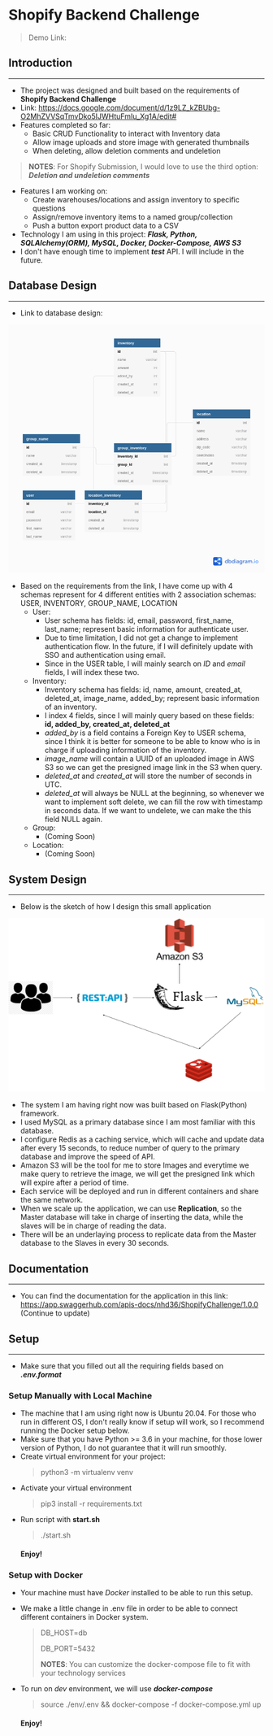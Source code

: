 # Shopify Backend Challenge

> Demo Link: 

## Introduction
- --
- The project was designed and built based on the requirements of **Shopify Backend Challenge**
- Link: https://docs.google.com/document/d/1z9LZ_kZBUbg-O2MhZVVSqTmvDko5IJWHtuFmIu_Xg1A/edit#
- Features completed so far:
  - Basic CRUD Functionality to interact with Inventory data
  - Allow image uploads and store image with generated thumbnails
  - When deleting, allow deletion comments and undeletion

> **NOTES**: For Shopify Submission, I would love to use the third option: ***Deletion and undeletion comments***

- Features I am working on:
  - Create warehouses/locations and assign inventory to specific questions
  - Assign/remove inventory items to a named group/collection
  - Push a button export product data to a CSV
- Technology I am using in this project: ***Flask, Python, SQLAlchemy(ORM), MySQL, Docker, Docker-Compose, AWS S3***
- I don't have enough time to implement ***test*** API. I will include in the future.
## Database Design
- --
- Link to database design:

<img src="./images/image2.png" alt="design">

- Based on the requirements from the link, I have come up with 4 schemas represent for 4 different entities with 2 association schemas: USER, INVENTORY, GROUP_NAME, LOCATION
  - User:
    - User schema has fields: id, email, password, first_name, last_name; represent basic information for authenticate user.
    - Due to time limitation, I did not get a change to implement authentication flow. In the future, if I will definitely update with SSO and authentication using email.
    - Since in the USER table, I will mainly search on *ID* and *email* fields, I will index these two.
  - Inventory:
    - Inventory schema has fields: id, name, amount, created_at, deleted_at, image_name, added_by; represent basic information of an inventory.
    - I index 4 fields, since I will mainly query based on these fields: **id, added_by, created_at, deleted_at**
    - *added_by* is a field contains a Foreign Key to USER schema, since I think it is better for someone to be able to know who is in charge if uploading information of the inventory.
    - *image_name* will contain a UUID of an uploaded image in AWS S3 so we can get the presigned image link in the S3 when query.
    - *deleted_at* and *created_at* will store the number of seconds in UTC. 
    - *deleted_at* will always be NULL at the beginning, so whenever we want to implement soft delete, we can fill the row with timestamp in seconds data. If we want to undelete, we can make the this field NULL again.
  - Group:
    - (Coming Soon)
  - Location:
    - (Coming Soon)

## System Design
- --
- Below is the sketch of how I design this small application

<img src="./images/image1.png" alt="design">

- The system I am having right now was built based on Flask(Python) framework. 
- I used MySQL as a primary database since I am most familiar with this database. 
- I configure Redis as a caching service, which will cache and update data after every 15 seconds, to reduce number of query to the primary database and improve the speed of API.
- Amazon S3 will be the tool for me to store Images and everytime we make query to retrieve the image, we will get the presigned link which will expire after a period of time.
- Each service will be deployed and run in different containers and share the same network.
- When we scale up the application, we can use **Replication**, so the Master database will take in charge of inserting the data, while the slaves will be in charge of reading the data. 
- There will be an underlaying process to replicate data from the Master database to the Slaves in every 30 seconds.

## Documentation
- --
- You can find the documentation for the application in this link: https://app.swaggerhub.com/apis-docs/nhd36/ShopifyChallenge/1.0.0 (Continue to update)

## Setup
- --
- Make sure that you filled out all the requiring fields based on ***.env.format***
### Setup Manually with Local Machine
- The machine that I am using right now is Ubuntu 20.04. For those who run in different OS, I don't really know if setup will work, so I recommend running the Docker setup below.
- Make sure that you have Python >= 3.6 in your machine, for those lower version of Python, I do not guarantee that it will run smoothly.
- Create virtual environment for your project:
  > python3 -m virtualenv venv
- Activate your virtual environment
  > pip3 install -r requirements.txt
- Run script with **start.sh**
  > ./start.sh
  #### Enjoy!

### Setup with Docker
- Your machine must have *Docker* installed to be able to run this setup.
- We make a little change in .env file in order to be able to connect different containers in Docker system.
  > DB_HOST=db
  > 
  > DB_PORT=5432
  >
  > **NOTES**: You can customize the docker-compose file to fit with your technology services 
- To run on *dev* environment, we will use ***docker-compose***
  > source ./env/.env && docker-compose -f docker-compose.yml up

  #### Enjoy!